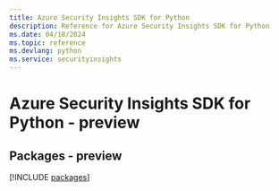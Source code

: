 ```yaml
---
title: Azure Security Insights SDK for Python
description: Reference for Azure Security Insights SDK for Python
ms.date: 04/18/2024
ms.topic: reference
ms.devlang: python
ms.service: securityinsights
---
```

# Azure Security Insights SDK for Python - preview
## Packages - preview
[!INCLUDE [packages](security-insights-index.md)]